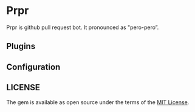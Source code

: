 # Prpr

Prpr is github pull request bot. It pronounced as "pero-pero”.

## Plugins

## Configuration

## LICENSE

The gem is available as open source under the terms of the [MIT License](http://opensource.org/licenses/MIT).
